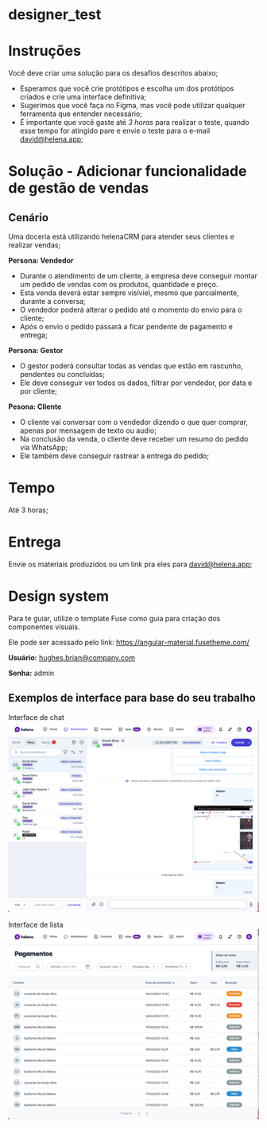 # designer_test

# Instruções

Você deve criar uma solução para os desafios descritos abaixo;
- Esperamos que você crie protótipos e escolha um dos protótipos criados e crie uma interface definitiva;
- Sugerimos que você faça no Figma, mas você pode utilizar qualquer ferramenta que entender necessário;
- É importante que você gaste até *3 horas* para realizar o teste, quando esse tempo for atingido pare e envie o teste para o e-mail david@helena.app;

# Solução - Adicionar funcionalidade de gestão de vendas

## Cenário

Uma doceria está utilizando helenaCRM para atender seus clientes e realizar vendas;

**Persona: Vendedor**
- Durante o atendimento de um cliente, a empresa deve conseguir montar um pedido de vendas com os produtos, quantidade e preço.
- Esta venda deverá estar sempre visíviel, mesmo que parcialmente, durante a conversa;
- O vendedor poderá alterar o pedido até o momento do envio para o cliente;
- Após o envio o pedido passará a ficar pendente de pagamento e entrega;

**Persona: Gestor**
- O gestor poderá consultar todas as vendas que estão em rascunho, pendentes ou concluídas;
- Ele deve conseguir ver todos os dados, filtrar por vendedor, por data e por cliente;

**Pesona: Cliente**
- O cliente vai conversar com o vendedor dizendo o que quer comprar, apenas por mensagem de texto ou audio;
- Na conclusão da venda, o cliente deve receber um resumo do pedido via WhatsApp;
- Ele também deve conseguir rastrear a entrega do pedido;

# Tempo
Até 3 horas;

# Entrega
Envie os materiais produzidos ou um link pra eles para david@helena.app;

# Design system
Para te guiar, utilize o template Fuse como guia para criação dos componentes visuais. 

Ele pode ser acessado pelo link: https://angular-material.fusetheme.com/

**Usuário:** hughes.brian@company.com

**Senha:** admin


## **Exemplos de interface para base do seu trabalho**

Interface de chat
![alt text](chat.png)

Interface de lista
![alt text](lista.png)

